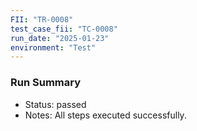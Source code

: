 ```yaml
---
FII: "TR-0008"
test_case_fii: "TC-0008"
run_date: "2025-01-23"
environment: "Test"
---
```


### Run Summary
- Status: passed
- Notes: All steps executed successfully.